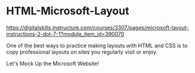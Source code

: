 # HTML-Microsoft-Layout
https://digitalskills.instructure.com/courses/3307/pages/microsoft-layout-instructions-2-dot-7-1?module_item_id=390070

One of the best ways to practice making layouts with HTML and CSS is to copy professional layouts on sites you regularly visit or enjoy.

Let's Mock Up the Microsoft Website!
